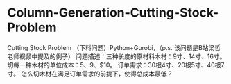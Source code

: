 # Column-Generation-Cutting-Stock-Problem
Cutting Stock Problem （下料问题）Python+Gurobi，（p.s. 该问题是B站梁哲老师视频中提及的例子） 问题描述：三种长度的原材料木材：9寸、14寸、16寸。 切每一种木材的单位成本：$5、$9、$10。 订单需求：30根4寸、20根5寸、40根7寸。  怎么切木材在满足订单需求的前提下，使得总成本最低？
